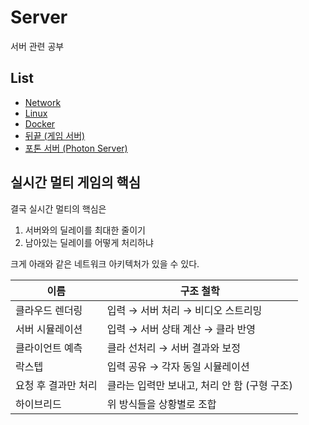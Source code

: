 # Server
서버 관련 공부

## List
- [Network](Network/README.md)
- [Linux](Linux/README.md)
- [Docker](Docker/README.md)
- [뒤끝 (게임 서버)](Backend/README.md)
- [포톤 서버 (Photon Server)](PhotonServer/README.md)

## 실시간 멀티 게임의 핵심
결국 실시간 멀티의 핵심은
1. 서버와의 딜레이를 최대한 줄이기
2. 남아있는 딜레이를 어떻게 처리하냐

크게 아래와 같은 네트워크 아키텍처가 있을 수 있다.

| 이름               | 구조 철학                                              |
|--------------------|---------------------------------------------------------|
| 클라우드 렌더링     | 입력 → 서버 처리 → 비디오 스트리밍                     |
| 서버 시뮬레이션     | 입력 → 서버 상태 계산 → 클라 반영                      |
| 클라이언트 예측     | 클라 선처리 → 서버 결과와 보정                         |
| 락스텝              | 입력 공유 → 각자 동일 시뮬레이션                        |
| 요청 후 결과만 처리 | 클라는 입력만 보내고, 처리 안 함 (구형 구조)            |
| 하이브리드          | 위 방식들을 상황별로 조합                               |

